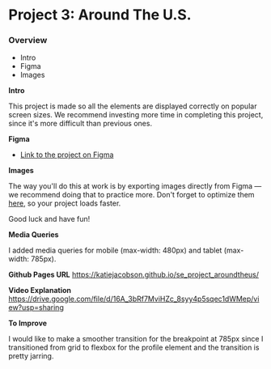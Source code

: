 # Project 3: Around The U.S.

### Overview  

* Intro  
* Figma  
* Images  
  
**Intro**
  
This project is made so all the elements are displayed correctly on popular screen sizes. We recommend investing more time in completing this project, since it's more difficult than previous ones.  
  
**Figma**  
  
* [Link to the project on Figma](https://www.figma.com/file/ii4xxsJ0ghevUOcssTlHZv/Sprint-3%3A-Around-the-US?node-id=0%3A1)  
  
**Images**  
  
The way you'll do this at work is by exporting images directly from Figma — we recommend doing that to practice more. Don't forget to optimize them [here](https://tinypng.com/), so your project loads faster. 
  
Good luck and have fun!

**Media Queries**

I added media queries for mobile (max-width: 480px) and tablet (max-width: 785px).

**Github Pages URL**
https://katiejacobson.github.io/se_project_aroundtheus/

**Video Explanation**
https://drive.google.com/file/d/16A_3bRf7MviHZc_8syy4p5sqec1dWMep/view?usp=sharing

**To Improve**

I would like to make a smoother transition for the breakpoint at 785px since I transitioned from grid to flexbox for the profile element and the transition is pretty jarring.

